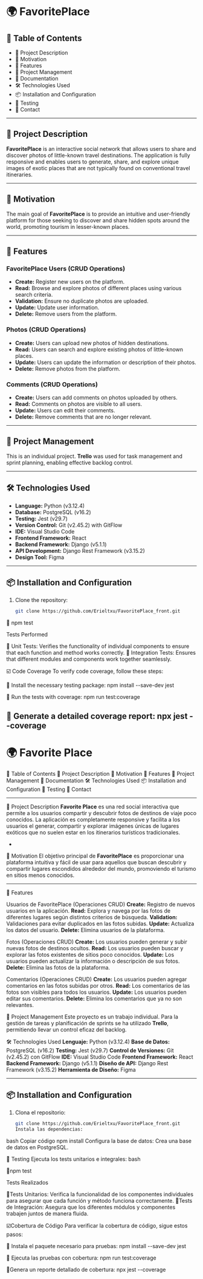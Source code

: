 # 🌍 FavoritePlace

## 📑 Table of Contents
- 📄 Project Description
- 🌟 Motivation
- 🚀 Features
- 📅 Project Management
- 📖 Documentation
- 🛠 Technologies Used
- 📦 Installation and Configuration
- 🧪 Testing
- 📧 Contact

---

## 📄 Project Description
**FavoritePlace** is an interactive social network that allows users to share and discover photos of little-known travel destinations. The application is fully responsive and enables users to generate, share, and explore unique images of exotic places that are not typically found on conventional travel itineraries.

---

## 🌟 Motivation
The main goal of **FavoritePlace** is to provide an intuitive and user-friendly platform for those seeking to discover and share hidden spots around the world, promoting tourism in lesser-known places.

---

## 🚀 Features

### FavoritePlace Users (CRUD Operations)
- **Create:** Register new users on the platform.
- **Read:** Browse and explore photos of different places using various search criteria.
- **Validation:** Ensure no duplicate photos are uploaded.
- **Update:** Update user information.
- **Delete:** Remove users from the platform.

### Photos (CRUD Operations)
- **Create:** Users can upload new photos of hidden destinations.
- **Read:** Users can search and explore existing photos of little-known places.
- **Update:** Users can update the information or description of their photos.
- **Delete:** Remove photos from the platform.

### Comments (CRUD Operations)
- **Create:** Users can add comments on photos uploaded by others.
- **Read:** Comments on photos are visible to all users.
- **Update:** Users can edit their comments.
- **Delete:** Remove comments that are no longer relevant.

---

## 📅 Project Management
This is an individual project. **Trello** was used for task management and sprint planning, enabling effective backlog control.

---

## 🛠 Technologies Used
- **Language:** Python (v3.12.4)
- **Database:** PostgreSQL (v16.2)
- **Testing:** Jest (v29.7)
- **Version Control:** Git (v2.45.2) with GitFlow
- **IDE:** Visual Studio Code
- **Frontend Framework:** React
- **Backend Framework:** Django (v5.1.1)
- **API Development:** Django Rest Framework (v3.15.2)
- **Design Tool:** Figma

---

## 📦 Installation and Configuration

1. Clone the repository:
   ```bash
   git clone https://github.com/Erieltxu/FavoritePlace_front.git
📌 npm test

Tests Performed

🔹 Unit Tests: Verifies the functionality of individual components to ensure that each function and method works correctly.
🔹 Integration Tests: Ensures that different modules and components work together seamlessly.

☑️ Code Coverage
To verify code coverage, follow these steps:

🔺 Install the necessary testing package:
   npm install --save-dev jest

🔺 Run the tests with coverage:
   npm run test:coverage

🔺 Generate a detailed coverage report:
   npx jest --coverage
-------------------------------------------------------------------------------------

# 🌍 Favorite Place

 📑 Table of Contents
📄 Project Description
🌟 Motivation
 🚀 Features
📅 Project Management
 📖 Documentation
 🛠 Technologies Used
📦 Installation and Configuration
 🧪 Testing
 📧 Contact

---

📄 Project Description
**Favorite Place** es una red social interactiva que permite a los usuarios compartir y descubrir fotos de destinos de viaje poco conocidos. La aplicación es completamente responsive y facilita a los usuarios el generar, compartir y explorar imágenes únicas de lugares exóticos que no suelen estar en los itinerarios turísticos tradicionales.

-

 🌟 Motivation
El objetivo principal de **FavoritePlace** es proporcionar una plataforma intuitiva y fácil de usar para aquellos que buscan descubrir y compartir lugares escondidos alrededor del mundo, promoviendo el turismo en sitios menos conocidos.

---

🚀 Features

 Usuarios de FavoritePlace (Operaciones CRUD)
 **Create:** Registro de nuevos usuarios en la aplicación.
 **Read:** Explora y navega por las fotos de diferentes lugares según distintos criterios de búsqueda.
 **Validation:** Validaciones para evitar duplicados en las fotos subidas.
 **Update:** Actualiza los datos del usuario.
 **Delete:** Elimina usuarios de la plataforma.

 Fotos (Operaciones CRUD)
 **Create:** Los usuarios pueden generar y subir nuevas fotos de destinos ocultos.
 **Read:** Los usuarios pueden buscar y explorar las fotos existentes de sitios poco conocidos.
 **Update:** Los usuarios pueden actualizar la información o descripción de sus fotos.
 **Delete:** Elimina las fotos de la plataforma.

 Comentarios (Operaciones CRUD)
 **Create:** Los usuarios pueden agregar comentarios en las fotos subidas por otros.
 **Read:** Los comentarios de las fotos son visibles para todos los usuarios.
 **Update:** Los usuarios pueden editar sus comentarios.
 **Delete:** Elimina los comentarios que ya no son relevantes.



 📅 Project Management
Este proyecto es un trabajo individual. Para la gestión de tareas y planificación de sprints se ha utilizado **Trello**, permitiendo llevar un control eficaz del backlog.



 🛠 Technologies Used
 **Lenguaje:** Python (v3.12.4)
 **Base de Datos:** PostgreSQL (v16.2)
 **Testing:** Jest (v29.7)
 **Control de Versiones:** Git (v2.45.2) con GitFlow
 **IDE:** Visual Studio Code
 **Frontend Framework:** React
 **Backend Framework:** Django (v5.1.1)
 **Diseño de API:** Django Rest Framework (v3.15.2)
 **Herramienta de Diseño:** Figma

---

## 📦 Installation and Configuration

1. Clona el repositorio:
   ```bash
   git clone https://github.com/Erieltxu/FavoritePlace_front.git
   Instala las dependencias:

bash
Copiar código
npm install
Configura la base de datos: Crea una base de datos en PostgreSQL.

🧪 Testing
Ejecuta los tests unitarios e integrales:
bash

📌npm test

Tests Realizados

🔹Tests Unitarios: Verifica la funcionalidad de los componentes individuales para 
   asegurar que cada función y método funciona correctamente.
🔹Tests de Integración: Asegura que los diferentes módulos y componentes trabajen 
  juntos de manera fluida.
  
  ☑️Cobertura de Código
  Para verificar la cobertura de código, sigue estos pasos:

 🔺 Instala el paquete necesario para pruebas:
     npm install --save-dev jest

  🔺 Ejecuta las pruebas con cobertura:
     npm run test:coverage
     
   🔺Genera un reporte detallado de cobertura:
    npx jest --coverage

